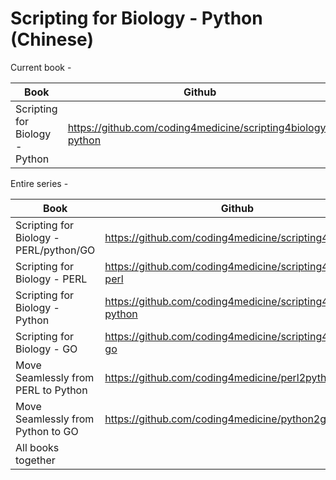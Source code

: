 # Scripting for Biology - Python (Chinese)

Current book -

| Book                   | Github                                        |                             Leanpub         |
|------------------------|-----------------------------------------------|---------------------------------------------|
| Scripting for Biology - Python | https://github.com/coding4medicine/scripting4biology-python | https://leanpub.com/scripting4biology-py  |



Entire series -

| Book                   | Github                                        |                             Leanpub         |
|------------------------|-----------------------------------------------|---------------------------------------------|
| Scripting for Biology  - PERL/python/GO | https://github.com/coding4medicine/scripting4biology | https://leanpub.com/scripting4biology  |
| Scripting for Biology - PERL | https://github.com/coding4medicine/scripting4biology-perl | https://leanpub.com/scripting4biology-perl  |
| Scripting for Biology - Python | https://github.com/coding4medicine/scripting4biology-python | https://leanpub.com/scripting4biology-py  |
| Scripting for Biology - GO | https://github.com/coding4medicine/scripting4biology-go | https://leanpub.com/scripting4biology-go  |
| Move Seamlessly from PERL to Python | https://github.com/coding4medicine/perl2python | https://leanpub.com/perl2python |
| Move Seamlessly from Python to GO  | https://github.com/coding4medicine/python2go | https://leanpub.com/python2go  |
| All books together      |                                                    | https://leanpub.com/b/scripting4biology|


